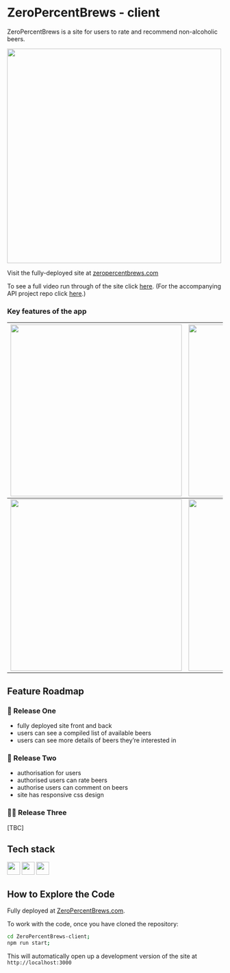 # ZeroPercentBrews - client
ZeroPercentBrews is a site for users to rate and recommend non-alcoholic beers.

<img src="https://media.giphy.com/media/OHdGVlXsAc4zYVwhSm/giphy.gif" width="500">


Visit the fully-deployed site at [zeropercentbrews.com](https://www.zeropercentbrews.com)

To see a full video run through of the site click [here](https://www.youtube.com/watch?v=FMtE3SbgWtE). (For the accompanying API project repo click [here](https://github.com/alastair10/ZeroPercentBrews-api).)

### Key features of the app
| <img src="https://media.giphy.com/media/qTfBV0DJWI7qs1wB9l/giphy.gif" width="400"> | <img src="https://media.giphy.com/media/P7mYfm6CsepJ36wTWa/giphy.gif" width="400"> |
|------------------------------------------------------------------------------------------------------------|-------------------------------------------------------------------------------------------------------------|
| <img src="https://media.giphy.com/media/Bx0BOU9Qd6NVnd7VS6/giphy.gif" width="400">  | <img src="https://media.giphy.com/media/M3n9xbNVmjG1isdbLU/giphy.gif" width="400">   |


## Feature Roadmap

### 🚀 Release One

- fully deployed site front and back
- users can see a compiled list of available beers
- users can see more details of beers they’re interested in

### 🚀 Release Two

- authorisation for users
- authorised users can rate beers
- authorise users can comment on beers
- site has responsive css design

### 🧑‍💻 Release Three

[TBC]

## Tech stack

<img height="30" src="https://img.shields.io/badge/-ReactJs-61DAFB?logo=react&logoColor=white" /> <img height="30" src="https://img.shields.io/badge/-Postman-FF6C37?logo=Postman&logoColor=white" /> <img height="30" src="https://img.shields.io/badge/-Cypress-17202C?logo=Cypress&logoColor=white" />

## How to Explore the Code

Fully deployed at [ZeroPercentBrews.com](https://www.zeropercentbrews.com/).

To work with the code, once you have cloned the repository:

```bash
cd ZeroPercentBrews-client;
npm run start;
```

This will automatically open up a development version of the site at `http://localhost:3000`
